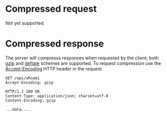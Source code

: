 # Compressed request

Not yet supported.

# Compressed response

The server will compresss responses when requested by the client; both [gzip](https://tools.ietf.org/html/rfc1952) and [deflate](https://tools.ietf.org/html/rfc1951) schemes are supported.  To request compression use the [Accept-Encoding](https://www.w3.org/Protocols/rfc2616/rfc2616-sec14.html#sec14.3) HTTP header in the request.


````HTTP
GET /api/whoami
Accept-Encoding: gzip
````

````HTTP
HTTP/1.1 200 OK
Content-Type: application/json; charset=utf-8
Content-Encoding: gzip

...data....
````